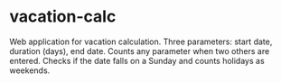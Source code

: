 # vacation-calc
Web application for vacation calculation. Three parameters: start date, duration (days), end date. Counts any parameter when two others are entered. Checks if the date falls on a Sunday and counts holidays as weekends.
